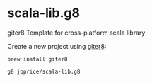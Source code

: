 scala-lib.g8
==========

giter8 Template for cross-platform scala library

Create a new project using [giter8](https://github.com/n8han/giter8):

`brew install giter8`

`g8 joprice/scala-lib.g8`
